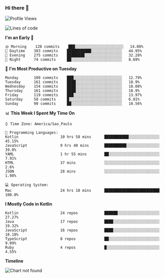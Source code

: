 ### Hi there 👋

<!--
**fernandonogueira/fernandonogueira** is a ✨ _special_ ✨ repository because its `README.md` (this file) appears on your GitHub profile.

Here are some ideas to get you started:

- 🔭 I’m currently working on ...
- 🌱 I’m currently learning ...
- 👯 I’m looking to collaborate on ...
- 🤔 I’m looking for help with ...
- 💬 Ask me about ...
- 📫 How to reach me: ...
- 😄 Pronouns: ...
- ⚡ Fun fact: ...
-->

<!--START_SECTION:waka-->
![Profile Views](http://img.shields.io/badge/Profile%20Views-178-blue)

![Lines of code](https://img.shields.io/badge/From%20Hello%20World%20I%27ve%20Written-3.9%20million%20lines%20of%20code-blue)

**I'm an Early 🐤** 

```text
🌞 Morning    120 commits    ███░░░░░░░░░░░░░░░░░░░░░░   14.08% 
🌆 Daytime    383 commits    ███████████░░░░░░░░░░░░░░   44.95% 
🌃 Evening    275 commits    ████████░░░░░░░░░░░░░░░░░   32.28% 
🌙 Night      74 commits     ██░░░░░░░░░░░░░░░░░░░░░░░   8.69%

```
📅 **I'm Most Productive on Tuesday** 

```text
Monday       109 commits    ███░░░░░░░░░░░░░░░░░░░░░░   12.79% 
Tuesday      161 commits    ████░░░░░░░░░░░░░░░░░░░░░   18.9% 
Wednesday    154 commits    ████░░░░░░░░░░░░░░░░░░░░░   18.08% 
Thursday     161 commits    ████░░░░░░░░░░░░░░░░░░░░░   18.9% 
Friday       119 commits    ███░░░░░░░░░░░░░░░░░░░░░░   13.97% 
Saturday     58 commits     █░░░░░░░░░░░░░░░░░░░░░░░░   6.81% 
Sunday       90 commits     ██░░░░░░░░░░░░░░░░░░░░░░░   10.56%

```


📊 **This Week I Spent My Time On** 

```text
⌚︎ Time Zone: America/Sao_Paulo

💬 Programming Languages: 
Kotlin                   10 hrs 58 mins      ███████████░░░░░░░░░░░░░░   45.15% 
JavaScript               9 hrs 40 mins       ██████████░░░░░░░░░░░░░░░   39.8% 
YAML                     1 hr 55 mins        ██░░░░░░░░░░░░░░░░░░░░░░░   7.91% 
HTML                     37 mins             ░░░░░░░░░░░░░░░░░░░░░░░░░   2.6% 
JSON                     28 mins             ░░░░░░░░░░░░░░░░░░░░░░░░░   1.98%

💻 Operating System: 
Mac                      24 hrs 18 mins      █████████████████████████   100.0%

```

**I Mostly Code in Kotlin** 

```text
Kotlin                   24 repos            ██████░░░░░░░░░░░░░░░░░░░   27.27% 
Java                     17 repos            ████░░░░░░░░░░░░░░░░░░░░░   19.32% 
JavaScript               16 repos            ████░░░░░░░░░░░░░░░░░░░░░   18.18% 
TypeScript               8 repos             ██░░░░░░░░░░░░░░░░░░░░░░░   9.09% 
Ruby                     4 repos             █░░░░░░░░░░░░░░░░░░░░░░░░   4.55%

```


**Timeline**

![Chart not found](https://github.com/fernandonogueira/fernandonogueira/blob/master/charts/bar_graph.png) 


<!--END_SECTION:waka-->
